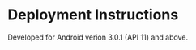 Deployment Instructions
========================
Developed for Android verion 3.0.1 (API 11) and above. 
